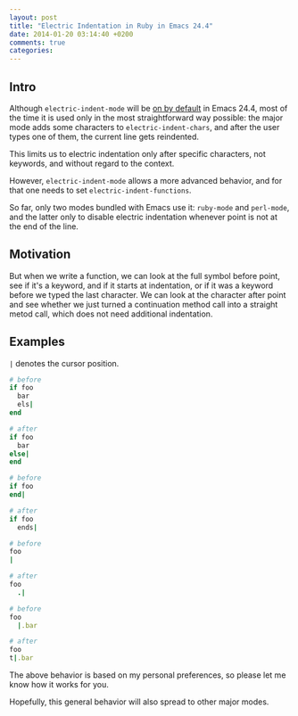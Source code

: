```yaml
---
layout: post
title: "Electric Indentation in Ruby in Emacs 24.4"
date: 2014-01-20 03:14:40 +0200
comments: true
categories:
---
```


## Intro

Although `electric-indent-mode` will be
[on by default](http://emacsredux.com/blog/2014/01/19/a-peek-at-emacs-24-dot-4-auto-indentation-by-default/)
in Emacs 24.4, most of the time it is used only in the most
straightforward way possible: the major mode adds some characters to
`electric-indent-chars`, and after the user types one of them, the
current line gets reindented.

This limits us to electric indentation only after specific characters,
not keywords, and without regard to the context.

However, `electric-indent-mode` allows a more advanced behavior, and
for that one needs to set `electric-indent-functions`.

So far, only two modes bundled with Emacs use it: `ruby-mode` and
`perl-mode`, and the latter only to disable electric indentation
whenever point is not at the end of the line.

## Motivation

But when we write a function, we can look at the full symbol before
point, see if it's a keyword, and if it starts at indentation, or if
it was a keyword before we typed the last character. We can look at
the character after point and see whether we just turned a
continuation method call into a straight metod call, which does not
need additional indentation.

## Examples

`|` denotes the cursor position.

```ruby
# before
if foo
  bar
  els|
end

# after
if foo
  bar
else|
end
```

```ruby
# before
if foo
end|

# after
if foo
  ends|
```

```ruby
# before
foo
|

# after
foo
  .|
```

```ruby
# before
foo
  |.bar

# after
foo
t|.bar
```

The above behavior is based on my personal preferences, so please let
me know how it works for you.

Hopefully, this general behavior will also spread to other major
modes.
